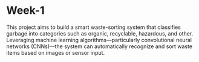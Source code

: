 # Week-1
This project aims to build a smart waste-sorting system that classifies garbage into categories such as organic, recyclable, hazardous, and other. Leveraging machine learning algorithms—particularly convolutional neural networks (CNNs)—the system can automatically recognize and sort waste items based on images or sensor input.

